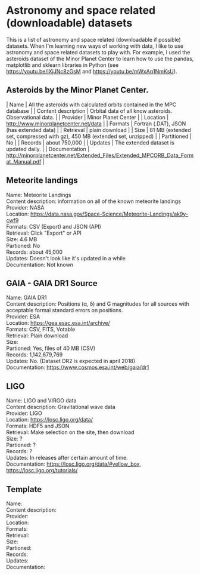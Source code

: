 # Astronomy and space related (downloadable) datasets

This is a list of astronomy and space related (downloadable if possible) datasets. When I'm learning new ways of working with data, I like to use astronomy and space related datasets to play with. For example, I used the asteroids dataset of the Minor Planet Center to learn how to use the pandas, matplotlib and sklearn libraries in Python (see https://youtu.be/iXjJNc8zGsM and https://youtu.be/mWxAq1NmKsU). 


## Asteroids by the Minor Planet Center.  
| Name | All the asteroids with calculated orbits contained in the MPC database |
| Content description | Orbital data of all know asteroids. Observational data. |
| Provider |  Minor Planet Center |
| Location |  http://www.minorplanetcenter.net/data |
| Formats | Fortran (.DAT), JSON (has extended data) | 
| Retrieval | plain download |
| Size | 81 MB (extended set, compressed with gz), 450 MB (extended set, unzipped) |
| Partitioned | No |
| Records | about 750,000 |
| Updates | The extended dataset is updated daily. |
| Documentation | http://minorplanetcenter.net/Extended_Files/Extended_MPCORB_Data_Format_Manual.pdf |


## Meteorite landings  
Name: Meteorite Landings  
Content description: information on all of the known meteorite landings  
Provider: NASA  
Location: https://data.nasa.gov/Space-Science/Meteorite-Landings/ak9y-cwf9  
Formats: CSV (Export) and JSON (API)  
Retrieval: Click "Export" or API  
Size: 4.6 MB  
Partioned: No  
Records: about 45,000  
Updates: Doesn't look like it's updated in a while  
Documentation: Not known  


## GAIA - GAIA DR1 Source  
Name: GAIA DR1  
Content description: Positions (α, δ) and G magnitudes for all sources with acceptable formal standard errors on 
positions.  
Provider: ESA  
Location: https://gea.esac.esa.int/archive/  
Formats: CSV, FITS, Votable  
Retrieval: Plain download  
Size:   
Partioned: Yes, files of 40 MB (CSV)  
Records: 1,142,679,769  
Updates: No. (Dataset DR2 is expected in april 2018)  
Documentation: https://www.cosmos.esa.int/web/gaia/dr1  


## LIGO  
Name: LIGO and VIRGO data  
Content description: Gravitational wave data  
Provider: LIGO  
Location: https://losc.ligo.org/data/  
Formats: HDF5 and JSON  
Retrieval: Make selection on the site, then download  
Size: ?  
Partioned: ?  
Records: ?  
Updates: In releases after certain amount of time.  
Documentation: https://losc.ligo.org/data/#yellow_box, https://losc.ligo.org/tutorials/  


## Template  
Name:  
Content description:  
Provider:  
Location:  
Formats:  
Retrieval:  
Size:  
Partioned:  
Records:  
Updates:  
Documentation:  

